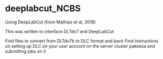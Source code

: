 # deeplabcut_NCBS
Using DeepLabCut (from Mathias et al, 2018)

This was written to interface DLTdv7 and DeepLabCut

Find files to convert from DLTdv7b to DLC format and back
Find instructions on setting up DLC on your user account on the server cluster pakeeza and submitting jobs on it

